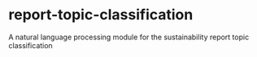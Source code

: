 # report-topic-classification
A natural language processing module for the sustainability report topic classification
